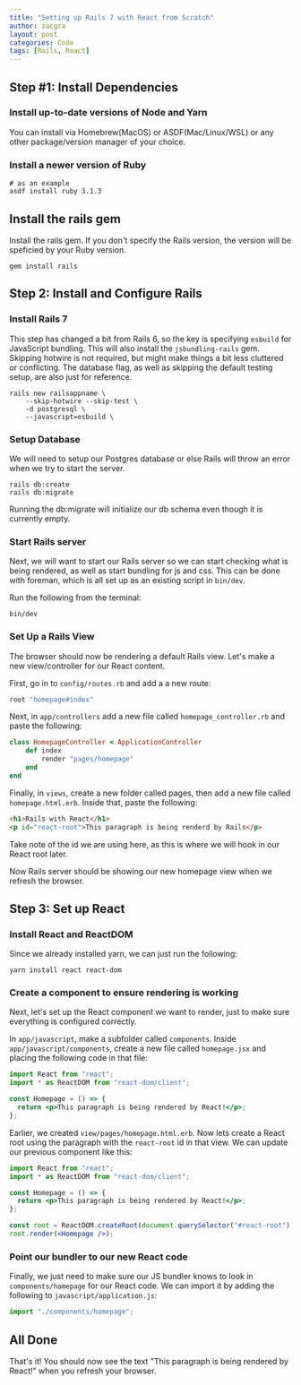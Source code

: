 ```yaml
---
title: "Setting up Rails 7 with React from Scratch"
author: zacgra
layout: post
categories: Code
tags: [Rails, React]
---
```


## Step #1: Install Dependencies

### Install up-to-date versions of Node and Yarn

You can install via Homebrew(MacOS) or ASDF(Mac/Linux/WSL) or any other package/version manager of your choice.

### Install a newer version of Ruby

```
# as an example
asdf install ruby 3.1.3
```

## Install the rails gem

Install the rails gem. If you don't specify the Rails version, the version will be speficied by your Ruby version.

```
gem install rails
```

## Step 2: Install and Configure Rails

### Install Rails 7

This step has changed a bit from Rails 6, so the key is specifying `esbuild` for JavaScript bundling. This will also install the `jsbundling-rails` gem. Skipping hotwire is not required, but might make things a bit less cluttered or conflicting. The database flag, as well as skipping the default testing setup, are also just for reference.

```
rails new railsappname \
    --skip-hotwire --skip-test \
    -d postgresql \
    --javascript=esbuild \
```

### Setup Database

We will need to setup our Postgres database or else Rails will throw an error when we try to start the server.

```
rails db:create
rails db:migrate
```

Running the db:migrate will initialize our db schema even though it is currently empty.

### Start Rails server

Next, we will want to start our Rails server so we can start checking what is being rendered, as well as start bundling for js and css. This can be done with foreman, which is all set up as an existing script in `bin/dev`.

Run the following from the terminal:

```
bin/dev
```

### Set Up a Rails View

The browser should now be rendering a default Rails view. Let's make a new view/controller for our React content.

First, go in to `config/routes.rb` and add a a new route:

```rb
root "homepage#index"
```

Next, in `app/controllers` add a new file called `homepage_controller.rb` and paste the following:

```rb
class HomepageController < ApplicationController
    def index
        render "pages/homepage"
    end
end
```

Finally, in `views`, create a new folder called pages, then add a new file called `homepage.html.erb`. Inside that, paste the following:

```html
<h1>Rails with React</h1>
<p id="react-root">This paragraph is being renderd by Rails</p>
```

Take note of the id we are using here, as this is where we will hook in our React root later.

Now Rails server should be showing our new homepage view when we refresh the browser.

## Step 3: Set up React

### Install React and ReactDOM

Since we already installed yarn, we can just run the following:

```
yarn install react react-dom
```

### Create a component to ensure rendering is working

Next, let's set up the React component we want to render, just to make sure everything is configured correctly.

In `app/javascript`, make a subfolder called `components`. Inside `app/javascript/components`, create a new file called `homepage.jsx` and placing the following code in that file:

```jsx
import React from "react";
import * as ReactDOM from "react-dom/client";

const Homepage = () => {
  return <p>This paragraph is being rendered by React!</p>;
};
```

Earlier, we created `view/pages/homepage.html.erb`. Now lets create a React root using the paragraph with the `react-root` id in that view. We can update our previous component like this:

```jsx
import React from "react";
import * as ReactDOM from "react-dom/client";

const Homepage = () => {
  return <p>This paragraph is being rendered by React!</p>;
};

const root = ReactDOM.createRoot(document.querySelector("#react-root"));
root.render(<Homepage />);
```

### Point our bundler to our new React code

Finally, we just need to make sure our JS bundler knows to look in `components/homepage` for our React code. We can import it by adding the following to `javascript/application.js`:

```js
import "./components/homepage";
```

## All Done

That's it! You should now see the text "This paragraph is being rendered by React!" when you refresh your browser.

